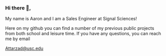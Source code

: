 ### Hi there 👋, 

My name is Aaron and I am a Sales Engineer at Signal Sciences!

Here on my github you can find a number of my previous public projects from both school and leisure time. If you have any questions, you can reach me by email

Attarzad@usc.edu

<!--
**Truative-USC/Truative-USC** is a ✨ _special_ ✨ repository because its `README.md` (this file) appears on your GitHub profile.

Here are some ideas to get you started:

- 🔭 I’m currently working on ...
- 🌱 I’m currently learning ...
- 👯 I’m looking to collaborate on ...
- 🤔 I’m looking for help with ...
- 💬 Ask me about ...
- 📫 How to reach me: ...
- 😄 Pronouns: ...
- ⚡ Fun fact: ...
-->
